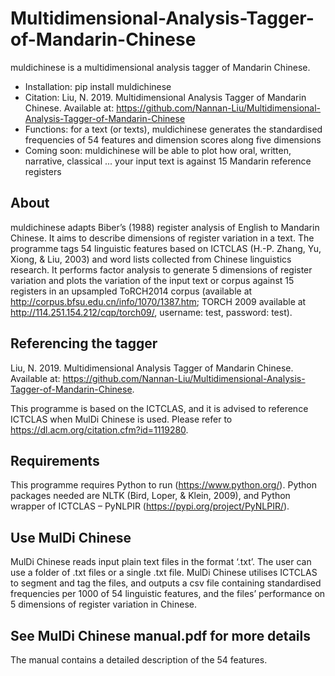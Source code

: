 
<h1 id="multidimensional-analysis-tagger-of-mandarin-chinese">Multidimensional-Analysis-Tagger-of-Mandarin-Chinese</h1>
<p>muldichinese is a multidimensional analysis tagger of Mandarin Chinese. 

 - Installation: pip install muldichinese 
 - Citation: Liu, N. 2019. Multidimensional Analysis Tagger of Mandarin Chinese. Available at: <a href="https://github.com/Nannan-Liu/Multidimensional-Analysis-Tagger-of-Mandarin-Chinese">https://github.com/Nannan-Liu/Multidimensional-Analysis-Tagger-of-Mandarin-Chinese
 - Functions: for a text (or texts), muldichinese generates the standardised frequencies of 54 features and dimension scores along five dimensions
 - Coming soon: muldichinese will be able to plot how oral, written, narrative, classical ... your input text is against 15 Mandarin reference registers

<h2 id="About">About</h2>

muldichinese adapts Biber’s (1988) register analysis of English to Mandarin Chinese. It aims to describe dimensions of register variation in a text. The programme tags 54 linguistic features based on ICTCLAS (H.-P. Zhang, Yu, Xiong, &amp; Liu, 2003) and word lists collected from Chinese linguistics research. It performs factor analysis to generate 5 dimensions of register variation and plots the variation of the input text or corpus against 15 registers in an upsampled ToRCH2014 corpus (available at http://corpus.bfsu.edu.cn/info/1070/1387.htm; TORCH 2009 available at http://114.251.154.212/cqp/torch09/, username: test, password: test). </p>
<h2 id="referencing-the-tagger">Referencing the tagger</h2>
Liu, N. 2019. Multidimensional Analysis Tagger of Mandarin Chinese. Available at: <a href="https://github.com/Nannan-Liu/Multidimensional-Analysis-Tagger-of-Mandarin-Chinese">https://github.com/Nannan-Liu/Multidimensional-Analysis-Tagger-of-Mandarin-Chinese</a>.</p>
<p>This programme is based on the ICTCLAS, and it is advised to reference ICTCLAS when MulDi Chinese is used. Please refer to <a href="https://dl.acm.org/citation.cfm?id=1119280">https://dl.acm.org/citation.cfm?id=1119280</a>.</p>
<h2 id="requirements">Requirements</h2>
<p>This programme requires Python to run (<a href="https://www.python.org/">https://www.python.org/</a>). Python packages needed are NLTK (Bird, Loper, &amp; Klein, 2009), and Python wrapper of ICTCLAS – PyNLPIR (<a href="https://pypi.org/project/PyNLPIR/">https://pypi.org/project/PyNLPIR/</a>).</p>
<h2 id="use-muldi-chinese">Use MulDi Chinese</h2>
<p>MulDi Chinese reads input plain text files in the format ‘.txt’. The user can use a folder of .txt files or a single .txt file. MulDi Chinese utilises ICTCLAS to segment and tag the files, and outputs a csv file containing standardised frequencies per 1000 of 54 linguistic features, and the files’ performance on 5 dimensions of register variation in Chinese.</p>
<h2 id="see-manual.pdf-for-more-details">See MulDi Chinese manual.pdf for more details</h2>
<p>The manual contains a detailed description of the 54 features.</p>